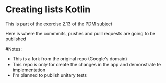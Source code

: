 Creating lists Kotlin 
================================

This is part of the exercise 2.13 of the PDM subject 

Here is where the commmits, pushes and pulll requests are going to be published

#Notes: 
* This is a fork from the original repo (Google's domain)
* Tnis repo is only for create the changes in the app and demonstrate te implementation
* I'm planned to publish unitary tests
